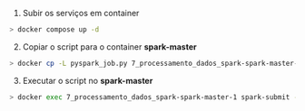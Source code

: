 
1. Subir os serviços em container

```bash
> docker compose up -d
```

2. Copiar o script para o container **spark-master**
```bash
> docker cp -L pyspark_job.py 7_processamento_dados_spark-spark-master-1:/opt/bitnami/spark/pyspark_job.py
```

3. Executar o script no **spark-master**

```bash
> docker exec 7_processamento_dados_spark-spark-master-1 spark-submit --master spark://3401f9d6899d:7077 pyspark_job.py
```